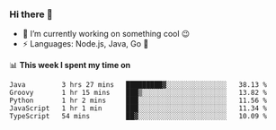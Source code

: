 ### Hi there 👋

<!--
**nodejh/nodejh** is a ✨ _special_ ✨ repository because its `README.md` (this file) appears on your GitHub profile.

Here are some ideas to get you started:

- 🔭 I’m currently working on ...
- 🌱 I’m currently learning ...
- 👯 I’m looking to collaborate on ...
- 🤔 I’m looking for help with ...
- 💬 Ask me about ...
- 📫 How to reach me: ...
- 😄 Pronouns: ...
- ⚡ Fun fact: ...
-->

- 🔭 I’m currently working on something cool :wink:
- ⚡ Languages: Node.js, Java, Go :thought_balloon:

📊 **This week I spent my time on**

<!--START_SECTION:waka-->
```text
Java         3 hrs 27 mins   █████████▓░░░░░░░░░░░░░░░   38.13 % 
Groovy       1 hr 15 mins    ███▒░░░░░░░░░░░░░░░░░░░░░   13.82 % 
Python       1 hr 2 mins     ███░░░░░░░░░░░░░░░░░░░░░░   11.56 % 
JavaScript   1 hr 1 min      ███░░░░░░░░░░░░░░░░░░░░░░   11.34 % 
TypeScript   54 mins         ██▓░░░░░░░░░░░░░░░░░░░░░░   10.09 % 
```
<!--END_SECTION:waka-->


<!--
:traffic_light: **Visitors**

![visitors](https://visitor-badge.glitch.me/badge?page_id=nodejh.nodejh)
-->
